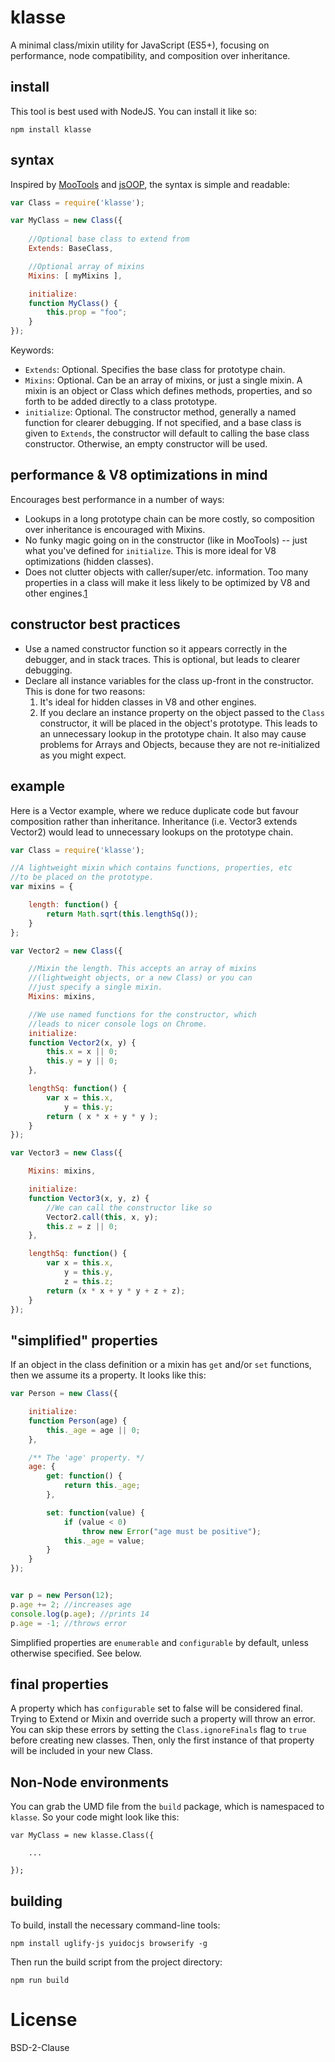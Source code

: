 # klasse

A minimal class/mixin utility for JavaScript (ES5+), focusing on performance, node compatibility, and composition over inheritance. 

## install

This tool is best used with NodeJS. You can install it like so:

```
npm install klasse
```

## syntax

Inspired by [MooTools](http://mootools.net/docs/core/Class/Class) and [jsOOP](https://github.com/MikkoH/jsOOP), the syntax is simple and readable:

```javascript
var Class = require('klasse');

var MyClass = new Class({
	
	//Optional base class to extend from
	Extends: BaseClass,

	//Optional array of mixins
	Mixins: [ myMixins ], 

	initialize:
	function MyClass() {
		this.prop = "foo";
	}
});
```

Keywords:
	
- `Extends`: Optional. Specifies the base class for prototype chain.
- `Mixins`: Optional. Can be an array of mixins, or just a single mixin. A mixin is an object or Class which defines methods, properties, and so forth to be added directly to a class prototype. 
- `initialize`: Optional. The constructor method, generally a named function for clearer debugging. If not specified, and a base class is given to `Extends`, the constructor will default to calling the base class constructor. Otherwise, an empty constructor will be used.

## performance & V8 optimizations in mind

Encourages best performance in a number of ways:

- Lookups in a long prototype chain can be more costly, so composition over inheritance is encouraged with Mixins.
- No funky magic going on in the constructor (like in MooTools) -- just what you've defined for `initialize`. This is more ideal for V8 optimizations (hidden classes).
- Does not clutter objects with caller/super/etc. information. Too many properties in a class will make it less likely to be optimized by V8 and other engines.[1](http://console-to-chrome.appspot.com/#26) 

## constructor best practices

- Use a named constructor function so it appears correctly in the debugger, and in stack traces. This is optional, but leads to clearer debugging.
- Declare all instance variables for the class up-front in the constructor. This is done for two reasons:
	1. It's ideal for hidden classes in V8 and other engines.
	2. If you declare an instance property on the object passed to the `Class` constructor, it will be
	placed in the object's prototype. This leads to an unnecessary lookup in the prototype chain. It also may cause problems for Arrays and Objects, because they are not re-initialized as you might expect.

## example

Here is a Vector example, where we reduce duplicate code but favour composition rather than inheritance. Inheritance (i.e. Vector3 extends Vector2) would lead to unnecessary lookups on the prototype chain.


```javascript
var Class = require('klasse');

//A lightweight mixin which contains functions, properties, etc 
//to be placed on the prototype.
var mixins = {

	length: function() {
		return Math.sqrt(this.lengthSq());
	}
};

var Vector2 = new Class({

	//Mixin the length. This accepts an array of mixins
	//(lightweight objects, or a new Class) or you can 
	//just specify a single mixin.
	Mixins: mixins,

	//We use named functions for the constructor, which
	//leads to nicer console logs on Chrome.
	initialize: 
	function Vector2(x, y) {
		this.x = x || 0;
		this.y = y || 0;
	},

	lengthSq: function() {
		var x = this.x, 
			y = this.y;
		return ( x * x + y * y );
	}
});

var Vector3 = new Class({

	Mixins: mixins,

	initialize: 
	function Vector3(x, y, z) {
		//We can call the constructor like so
		Vector2.call(this, x, y);
		this.z = z || 0;
	},

	lengthSq: function() {
		var x = this.x,
			y = this.y,
			z = this.z;
		return (x * x + y * y + z + z);
	}
});
```

## "simplified" properties

If an object in the class definition or a mixin has `get` and/or `set` functions, then we assume its a property. It looks like this:

```javascript
var Person = new Class({

	initialize: 
	function Person(age) {
		this._age = age || 0;
	},

    /** The 'age' property. */
    age: {
        get: function() { 
            return this._age;
        },

        set: function(value) {
            if (value < 0)
                throw new Error("age must be positive");
            this._age = value;
        }
    }
});


var p = new Person(12);
p.age += 2; //increases age
console.log(p.age); //prints 14
p.age = -1; //throws error
```

Simplified properties are `enumerable` and `configurable` by default, unless otherwise specified. See below.

## final properties

A property which has `configurable` set to false will be considered final. Trying to Extend or Mixin and override such a property will throw an error. You can skip these errors by setting the `Class.ignoreFinals` flag to `true` before creating new classes. Then, only the first instance of that property will be included in your new Class. 


## Non-Node environments

You can grab the UMD file from the `build` package, which is namespaced to `klasse`. So your code might look like this:

```
var MyClass = new klasse.Class({
	
	...

});
```

## building

To build, install the necessary command-line tools:

```
npm install uglify-js yuidocjs browserify -g
```

Then run the build script from the project directory:

```
npm run build
```




# License

BSD-2-Clause
